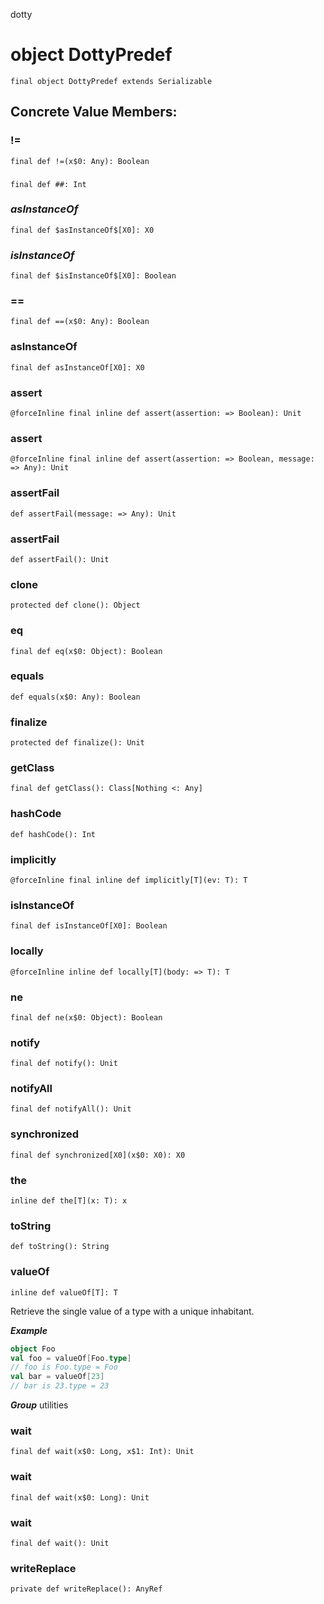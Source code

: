 dotty
# object DottyPredef

<pre><code class="language-scala" >final object DottyPredef extends Serializable</pre></code>
## Concrete Value Members:
### !=
<pre><code class="language-scala" >final def !=(x$0: Any): Boolean</pre></code>

### ##
<pre><code class="language-scala" >final def ##: Int</pre></code>

### $asInstanceOf$
<pre><code class="language-scala" >final def $asInstanceOf$[X0]: X0</pre></code>

### $isInstanceOf$
<pre><code class="language-scala" >final def $isInstanceOf$[X0]: Boolean</pre></code>

### ==
<pre><code class="language-scala" >final def ==(x$0: Any): Boolean</pre></code>

### asInstanceOf
<pre><code class="language-scala" >final def asInstanceOf[X0]: X0</pre></code>

### assert
<pre><code class="language-scala" >@forceInline final inline def assert(assertion: => Boolean): Unit</pre></code>

### assert
<pre><code class="language-scala" >@forceInline final inline def assert(assertion: => Boolean, message: => Any): Unit</pre></code>

### assertFail
<pre><code class="language-scala" >def assertFail(message: => Any): Unit</pre></code>

### assertFail
<pre><code class="language-scala" >def assertFail(): Unit</pre></code>

### clone
<pre><code class="language-scala" >protected def clone(): Object</pre></code>

### eq
<pre><code class="language-scala" >final def eq(x$0: Object): Boolean</pre></code>

### equals
<pre><code class="language-scala" >def equals(x$0: Any): Boolean</pre></code>

### finalize
<pre><code class="language-scala" >protected def finalize(): Unit</pre></code>

### getClass
<pre><code class="language-scala" >final def getClass(): Class[Nothing <: Any]</pre></code>

### hashCode
<pre><code class="language-scala" >def hashCode(): Int</pre></code>

### implicitly
<pre><code class="language-scala" >@forceInline final inline def implicitly[T](ev: T): T</pre></code>

### isInstanceOf
<pre><code class="language-scala" >final def isInstanceOf[X0]: Boolean</pre></code>

### locally
<pre><code class="language-scala" >@forceInline inline def locally[T](body: => T): T</pre></code>

### ne
<pre><code class="language-scala" >final def ne(x$0: Object): Boolean</pre></code>

### notify
<pre><code class="language-scala" >final def notify(): Unit</pre></code>

### notifyAll
<pre><code class="language-scala" >final def notifyAll(): Unit</pre></code>

### synchronized
<pre><code class="language-scala" >final def synchronized[X0](x$0: X0): X0</pre></code>

### the
<pre><code class="language-scala" >inline def the[T](x: T): x</pre></code>

### toString
<pre><code class="language-scala" >def toString(): String</pre></code>

### valueOf
<pre><code class="language-scala" >inline def valueOf[T]: T</pre></code>
Retrieve the single value of a type with a unique inhabitant.

***Example*** 
```scala
object Foo
val foo = valueOf[Foo.type]
// foo is Foo.type = Foo
val bar = valueOf[23]
// bar is 23.type = 23
```

***Group*** utilities

### wait
<pre><code class="language-scala" >final def wait(x$0: Long, x$1: Int): Unit</pre></code>

### wait
<pre><code class="language-scala" >final def wait(x$0: Long): Unit</pre></code>

### wait
<pre><code class="language-scala" >final def wait(): Unit</pre></code>

### writeReplace
<pre><code class="language-scala" >private def writeReplace(): AnyRef</pre></code>

